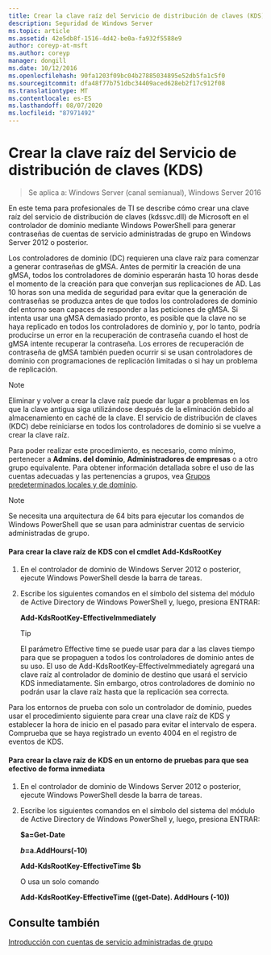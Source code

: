 ```yaml
---
title: Crear la clave raíz del Servicio de distribución de claves (KDS)
description: Seguridad de Windows Server
ms.topic: article
ms.assetid: 42e5db8f-1516-4d42-be0a-fa932f5588e9
author: coreyp-at-msft
ms.author: coreyp
manager: dongill
ms.date: 10/12/2016
ms.openlocfilehash: 90fa1203f09bc04b27885034895e52db5fa1c5f0
ms.sourcegitcommit: dfa48f77b751dbc34409aced628eb2f17c912f08
ms.translationtype: MT
ms.contentlocale: es-ES
ms.lasthandoff: 08/07/2020
ms.locfileid: "87971492"
---
```

# <a name="create-the-key-distribution-services-kds-root-key"></a>Crear la clave raíz del Servicio de distribución de claves (KDS)

>Se aplica a: Windows Server (canal semianual), Windows Server 2016

En este tema para profesionales de TI se describe cómo crear una clave raíz del servicio de distribución de claves (kdssvc.dll) de Microsoft en el controlador de dominio mediante Windows PowerShell para generar contraseñas de cuentas de servicio administradas de grupo en Windows Server 2012 o posterior.

Los controladores de dominio (DC) requieren una clave raíz para comenzar a generar contraseñas de gMSA. Antes de permitir la creación de una gMSA, todos los controladores de dominio esperarán hasta 10 horas desde el momento de la creación para que converjan sus replicaciones de AD. Las 10 horas son una medida de seguridad para evitar que la generación de contraseñas se produzca antes de que todos los controladores de dominio del entorno sean capaces de responder a las peticiones de gMSA.  Si intenta usar una gMSA demasiado pronto, es posible que la clave no se haya replicado en todos los controladores de dominio y, por lo tanto, podría producirse un error en la recuperación de contraseña cuando el host de gMSA intente recuperar la contraseña. Los errores de recuperación de contraseña de gMSA también pueden ocurrir si se usan controladores de dominio con programaciones de replicación limitadas o si hay un problema de replicación.

> [!NOTE]
> Eliminar y volver a crear la clave raíz puede dar lugar a problemas en los que la clave antigua siga utilizándose después de la eliminación debido al almacenamiento en caché de la clave. El servicio de distribución de claves (KDC) debe reiniciarse en todos los controladores de dominio si se vuelve a crear la clave raíz.

Para poder realizar este procedimiento, es necesario, como mínimo, pertenecer a **Admins. del dominio**, **Administradores de empresas** o a otro grupo equivalente. Para obtener información detallada sobre el uso de las cuentas adecuadas y las pertenencias a grupos, vea [Grupos predeterminados locales y de dominio](https://technet.microsoft.com/library/dd728026(WS.10).aspx).

> [!NOTE]
> Se necesita una arquitectura de 64 bits para ejecutar los comandos de Windows PowerShell que se usan para administrar cuentas de servicio administradas de grupo.

#### <a name="to-create-the-kds-root-key-using-the-add-kdsrootkey-cmdlet"></a>Para crear la clave raíz de KDS con el cmdlet Add-KdsRootKey

1.  En el controlador de dominio de Windows Server 2012 o posterior, ejecute Windows PowerShell desde la barra de tareas.

2.  Escribe los siguientes comandos en el símbolo del sistema del módulo de Active Directory de Windows PowerShell y, luego, presiona ENTRAR:

    **Add-KdsRootKey-EffectiveImmediately**

    > [!TIP]
    > El parámetro Effective time se puede usar para dar a las claves tiempo para que se propaguen a todos los controladores de dominio antes de su uso. El uso de Add-KdsRootKey-EffectiveImmediately agregará una clave raíz al controlador de dominio de destino que usará el servicio KDS inmediatamente. Sin embargo, otros controladores de dominio no podrán usar la clave raíz hasta que la replicación sea correcta.

Para los entornos de prueba con solo un controlador de dominio, puedes usar el procedimiento siguiente para crear una clave raíz de KDS y establecer la hora de inicio en el pasado para evitar el intervalo de espera. Comprueba que se haya registrado un evento 4004 en el registro de eventos de KDS.

#### <a name="to-create-the-kds-root-key-in-a-test-environment-for-immediate-effectiveness"></a>Para crear la clave raíz de KDS en un entorno de pruebas para que sea efectivo de forma inmediata

1.  En el controlador de dominio de Windows Server 2012 o posterior, ejecute Windows PowerShell desde la barra de tareas.

2.  Escribe los siguientes comandos en el símbolo del sistema del módulo de Active Directory de Windows PowerShell y, luego, presiona ENTRAR:

    **$a=Get-Date**

    **$b=$a.AddHours(-10)**

    **Add-KdsRootKey-EffectiveTime $b**

    O usa un solo comando

    **Add-KdsRootKey-EffectiveTime ((get-Date). AddHours (-10))**

## <a name="see-also"></a>Consulte también
[Introducción con cuentas de servicio administradas de grupo](getting-started-with-group-managed-service-accounts.md)


